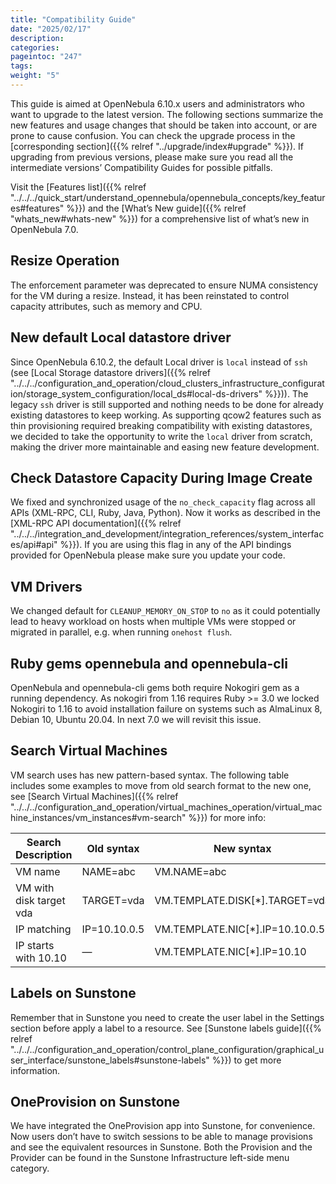 ```yaml
---
title: "Compatibility Guide"
date: "2025/02/17"
description:
categories:
pageintoc: "247"
tags:
weight: "5"
---
```


<a id="compatibility"></a>

<!--# Compatibility Guide -->

This guide is aimed at OpenNebula 6.10.x users and administrators who want to upgrade to the latest version. The following sections summarize the new features and usage changes that should be taken into account, or are prone to cause confusion. You can check the upgrade process in the [corresponding section]({{% relref "../upgrade/index#upgrade" %}}). If upgrading from previous versions, please make sure you read all the intermediate versions’ Compatibility Guides for possible pitfalls.

Visit the [Features list]({{% relref "../../../quick_start/understand_opennebula/opennebula_concepts/key_features#features" %}}) and the [What’s New guide]({{% relref "whats_new#whats-new" %}}) for a comprehensive list of what’s new in OpenNebula 7.0.

## Resize Operation

The enforcement parameter was deprecated to ensure NUMA consistency for the VM during a resize. Instead, it has been reinstated to control capacity attributes, such as memory and CPU.

## New default Local datastore driver

Since OpenNebula 6.10.2, the default Local driver is `local` instead of `ssh` (see [Local Storage datastore drivers]({{% relref "../../../configuration_and_operation/cloud_clusters_infrastructure_configuration/storage_system_configuration/local_ds#local-ds-drivers" %}})). The legacy `ssh` driver is still supported and nothing needs to be done for already existing datastores to keep working. As supporting qcow2 features such as thin provisioning required breaking compatibility with existing datastores, we decided to take the opportunity to write the `local` driver from scratch, making the driver more maintainable and easing new feature development.

## Check Datastore Capacity During Image Create

We fixed and synchronized usage of the `no_check_capacity` flag across all APIs (XML-RPC, CLI, Ruby, Java, Python). Now it works as described in the [XML-RPC API documentation]({{% relref "../../../integration_and_development/integration_references/system_interfaces/api#api" %}}). If you are using this flag in any of the API bindings provided for OpenNebula please make sure you update your code.

## VM Drivers

We changed default for `CLEANUP_MEMORY_ON_STOP` to `no` as it could potentially lead to heavy workload on hosts when multiple VMs were stopped or migrated in parallel, e.g. when running `onehost flush`.

## Ruby gems opennebula and opennebula-cli

OpenNebula and opennebula-cli gems both require Nokogiri gem as a running dependency. As nokogiri from 1.16 requires Ruby >= 3.0 we locked Nokogiri to 1.16 to avoid installation failure on systems such as AlmaLinux 8, Debian 10, Ubuntu 20.04. In next 7.0 we will revisit this issue.

## Search Virtual Machines

VM search uses has new pattern-based syntax. The following table includes some examples to move from old search format to the new one, see [Search Virtual Machines]({{% relref "../../../configuration_and_operation/virtual_machines_operation/virtual_machine_instances/vm_instances#vm-search" %}}) for more info:

| Search Description      | Old syntax   | New syntax                       |
|-------------------------|--------------|----------------------------------|
| VM name                 | NAME=abc     | VM.NAME=abc                      |
| VM with disk target vda | TARGET=vda   | VM.TEMPLATE.DISK[\*].TARGET=vda  |
| IP matching             | IP=10.10.0.5 | VM.TEMPLATE.NIC[\*].IP=10.10.0.5 |
| IP starts with 10.10    | —            | VM.TEMPLATE.NIC[\*].IP=10.10     |

## Labels on Sunstone

Remember that in Sunstone you need to create the user label in the Settings section before apply a label to a resource. See [Sunstone labels guide]({{% relref "../../../configuration_and_operation/control_plane_configuration/graphical_user_interface/sunstone_labels#sunstone-labels" %}}) to get more information.

## OneProvision on Sunstone

We have integrated the OneProvision app into Sunstone, for convenience. Now users don’t have to switch sessions to be able to manage provisions and see the equivalent resources in Sunstone. Both the Provision and the Provider can be found in the Sunstone Infrastructure left-side menu category.
